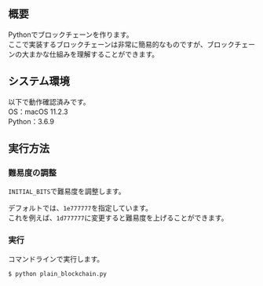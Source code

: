 ## 概要
Pythonでブロックチェーンを作ります。  
ここで実装するブロックチェーンは非常に簡易的なものですが、ブロックチェーンの大まかな仕組みを理解することができます。



## システム環境
以下で動作確認済みです。  
OS：macOS 11.2.3  
Python：3.6.9



## 実行方法
### 難易度の調整
`INITIAL_BITS`で難易度を調整します。

デフォルトでは、`1e777777`を指定しています。  
これを例えば、`1d777777`に変更すると難易度を上げることができます。


### 実行
コマンドラインで実行します。
```
$ python plain_blockchain.py
```
